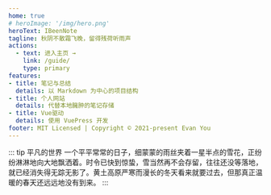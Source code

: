 ```yaml
---
home: true
# heroImage: '/img/hero.png'
heroText: IBeenNote
tagline: 秋阴不散霜飞晚，留得残荷听雨声
actions:
  - text: 进入主页 →
    link: /guide/
    type: primary
features:
- title: 笔记与总结
  details: 以 Markdown 为中心的项目结构
- title: 个人网站
  details: 代替本地臃肿的笔记存储
- title: Vue驱动
  details: 使用 VuePress 开发
footer: MIT Licensed | Copyright © 2021-present Evan You
---
```


::: tip 平凡的世界
一个平平常常的日子，细蒙蒙的雨丝夹着一星半点的雪花，正纷纷淋淋地向大地飘洒着。时令已快到惊蛰，雪当然再不会存留，往往还没等落地，就已经消失得无踪无影了。黄土高原严寒而漫长的冬天看来就要过去，但那真正温暖的春天还远远地没有到来。
:::
